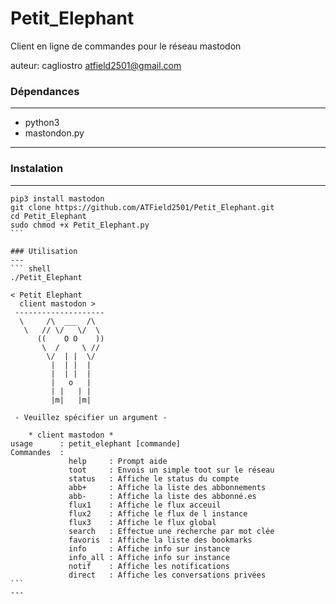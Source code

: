 # Petit_Elephant
Client en ligne de commandes pour le réseau mastodon

auteur: cagliostro <atfield2501@gmail.com>

### Dépendances
---
* python3
* mastondon.py
---

### Instalation
---
````shell
pip3 install mastodon
git clone https://github.com/ATField2501/Petit_Elephant.git
cd Petit_Elephant
sudo chmod +x Petit_Elephant.py
```

### Utilisation
---
``` shell
./Petit_Elephant

< Petit Elephant     
  client mastodon >  
 --------------------
  \     /\  ___  /\  
   \   // \/   \/  \ 
      ((    O O    ))
       \  /     \ // 
        \/  | |  \/  
         |  | |  |   
         |  | |  |   
         |   o   |   
         | |   | |   
         |m|   |m|   

 - Veuillez spécifier un argument - 

    * client mastodon *
usage      : petit_elephant [commande]
Commandes  :
             help     : Prompt aide
             toot     : Envois un simple toot sur le réseau
             status   : Affiche le status du compte
             abb+     : Affiche la liste des abbonnements
             abb-     : Affiche la liste des abbonné.es
             flux1    : Affiche le flux acceuil
             flux2    : Affiche le flux de l instance
             flux3    : Affiche le flux global
             search   : Effectue une recherche par mot clée
             favoris  : Affiche la liste des bookmarks
             info     : Affiche info sur instance
             info_all : Affiche info sur instance
             notif    : Affiche les notifications
             direct   : Affiche les conversations privées
```
---
